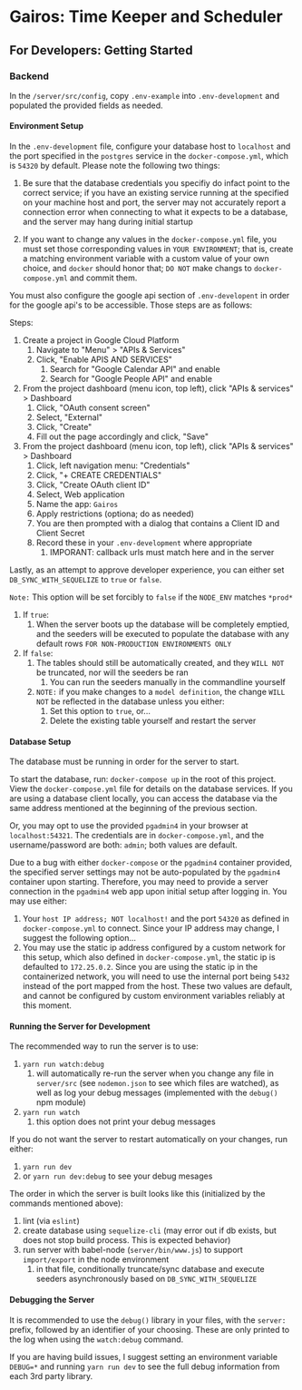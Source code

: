 # Gairos: Time Keeper and Scheduler

## For Developers: Getting Started

### Backend

In the `/server/src/config`, copy `.env-example` into `.env-development` and
populated the provided fields as needed.

#### Environment Setup

In the `.env-development` file, configure your database host to `localhost` and
the port specified in the `postgres` service in the `docker-compose.yml`, which
is `54320` by default. Please note the following two things:

1. Be sure that the database credentials you specifiy do infact point to the
correct service; if you have an existing service running at the specified
on your machine host and port, the server may not accurately report a connection
error when connecting to what it expects to be a database, and the server may
hang during initial startup

1. If you want to change any values in the `docker-compose.yml` file, you must
set those corresponding values in `YOUR ENVIRONMENT`; that is, create a matching
environment variable with a custom value of your own choice, and `docker` should
honor that; `DO NOT` make changs to `docker-compose.yml` and commit them.

You must also configure the google api section of `.env-developent` in order
for the google api's to be accessible. Those steps are as follows:

Steps:

1. Create a project in Google Cloud Platform
    1. Navigate to "Menu" > "APIs & Services"
    1. Click, "Enable APIS AND SERVICES"
        1. Search for "Google Calendar API" and enable
        1. Search for "Google People API" and enable
1. From the project dashboard (menu icon, top left),
click "APIs & services" > Dashboard
    1. Click,  "OAuth consent screen"
    1. Select, "External"
    1. Click, "Create"
    1. Fill out the page accordingly and click, "Save"
1. From the project dashboard (menu icon, top left),
click "APIs & services" > Dashboard
    1. Click, left navigation menu: "Credentials"
    1. Click, "+ CREATE CREDENTIALS"
    1. Click, "Create OAuth client ID"
    1. Select, Web application
    1. Name the app: `Gairos`
    1. Apply restrictions (optiona; do as needed)
    1. You are then prompted with a dialog that contains a Client ID and
    Client Secret
    1. Record these in your `.env-development` where appropriate
        1. IMPORANT: callback urls must match here and in the server

Lastly, as an attempt to approve developer experience, you can either set
`DB_SYNC_WITH_SEQUELIZE` to `true` or `false`.

`Note:` This option will be set forcibly to `false` if the `NODE_ENV` matches
`*prod*`

1. If `true`:
    1. When the server boots up the database will be completely emptied, and
    the seeders will be executed to populate the database with any default rows
    `FOR NON-PRODUCTION ENVIRONMENTS ONLY`
1. If `false`:
    1. The tables should still be automatically created, and they `WILL NOT` be
    truncated, nor will the seeders be ran
        1. You can run the seeders manually in the commandline yourself
    1. `NOTE:` if you make changes to a `model definition`, the change
    `WILL NOT` be reflected in the database unless you either:
        1. Set this option to `true`, or...
        1. Delete the existing table yourself and restart the server

#### Database Setup
The database must be running in order for the server to start.

To start the database, run: `docker-compose up` in the root of this project. View
the `docker-compose.yml` file for details on the database services. If you are
using a database client locally, you can access the database via the same
address mentioned at the beginning of the previous section.

Or, you may opt to use the provided `pgadmin4` in your browser at
`localhost:54321`. The credentials are in `docker-compose.yml`, and the
username/password are both: `admin`; both values are default.

Due to a bug with either `docker-compose` or the `pgadmin4` container provided,
the specified server settings may not be auto-populated by the `pgadmin4`
container upon starting. Therefore, you may need to provide a server
connection in the `pgadmin4` web app upon initial setup after logging in.
You may use either:

1. Your `host IP address; NOT localhost!` and the port `54320` as defined in
`docker-compose.yml` to connect. Since your IP address may change, I suggest
the following option...
2. You may use the static ip address configured by a custom network for this
setup, which also defined in `docker-compose.yml`, the static ip is defaulted to
`172.25.0.2`. Since you are using the static ip in the containerized network,
you will need to use the internal port being `5432` instead of the port mapped
from the host. These two values are default, and cannot be configured by custom
environment variables reliably at this moment.

#### Running the Server for Development

The recommended way to run the server is to use:

1. `yarn run watch:debug`
    1. will automatically re-run the server when you change any file in
    `server/src` (see `nodemon.json` to see which files are watched), as well as
    log your debug messages (implemented with the `debug()` npm module)
1. `yarn run watch`
    1. this option does not print your debug messages

If you do not want the server to restart automatically on your changes, run
either:

1. `yarn run dev`
1. or `yarn run dev:debug` to see your debug mesages

The order in which the server is built looks like this
(initialized by the commands mentioned above):

1. lint (via `eslint`)
1. create database using `sequelize-cli` (may error out if db exists, but does
not stop build process. This is expected behavior)
1. run server with babel-node (`server/bin/www.js`) to support `import/export` 
in the node environment
    1. in that file, conditionally truncate/sync database and execute seeders
    asynchronously based on `DB_SYNC_WITH_SEQUELIZE`

#### Debugging the Server

It is recommended to use the `debug()` library in your files, with the `server:`
prefix, followed by an identifier of your choosing. These are only printed to
the log when using the `watch:debug` command.

If you are having build issues, I suggest setting an environment variable
`DEBUG=*` and running `yarn run dev` to see the full debug information from each
3rd party library.
